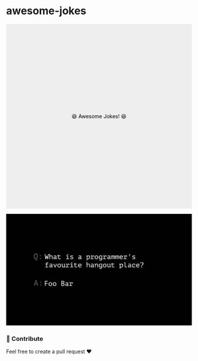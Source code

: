# awesome-jokes

<div style="width: 100%; height: 500px; text-align: center; line-height: 500px;background-color:#eee;color:black;">😆  Awesome Jokes! 😆</div>

![](./assets/1.jpeg)



### 🤗 Contribute

Feel free to create a pull request ❤️